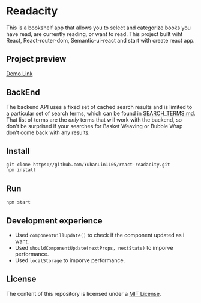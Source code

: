 # Readacity
This is a bookshelf app that allows you to select and categorize books you have read, are currently reading, or want to read.
This project built wiht React, React-router-dom, Semantic-ui-react and start with create react app.

## Project preview
[Demo Link](https://react-myreads.firebaseapp.com/)

## BackEnd
The backend API uses a fixed set of cached search results and is limited to a particular set of search terms, which can be found in [SEARCH_TERMS.md](https://github.com/udacity/reactnd-project-myreads-starter/blob/master/SEARCH_TERMS.md). That list of terms are the _only_ terms that will work with the backend, so don't be surprised if your searches for Basket Weaving or Bubble Wrap don't come back with any results.

## Install
```
git clone https://github.com/YuhanLin1105/react-readacity.git
npm install
```
## Run
```
npm start
```
## Development experience
* Used `componentWillUpdate()` to check if the component updated as i want.
* Used `shouldComponentUpdate(nextProps, nextState)` to imporve performance.
* Used `localStorage` to imporve performance.

## License
The content of this repository is licensed under a [MIT License](https://choosealicense.com/licenses/mit/).
